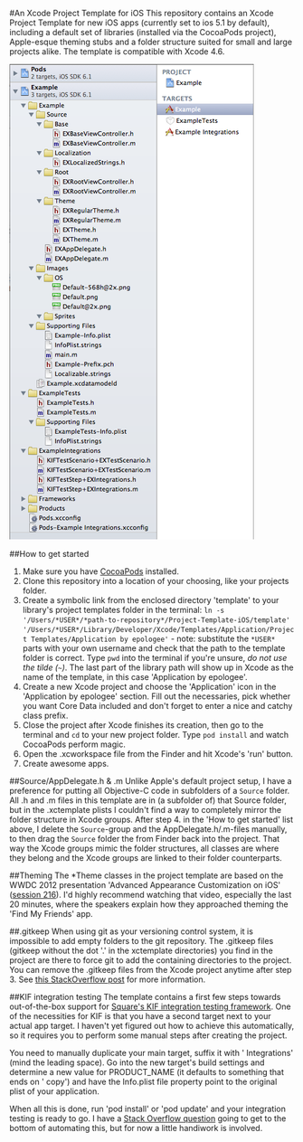 #An Xcode Project Template for iOS
This repository contains an Xcode Project Template for new iOS apps (currently set to ios 5.1 by default), including a default set of libraries (installed via the CocoaPods project), Apple-esque theming stubs and a folder structure suited for small and large projects alike. The template is compatible with Xcode 4.6.

![Example of the project structure](documentation/example.png "screenshot")

##How to get started
1. Make sure you have [CocoaPods](https://github.com/CocoaPods/CocoaPods) installed.
1. Clone this repository into a location of your choosing, like your projects folder.
2. Create a symbolic link from the enclosed directory 'template' to your library's project templates folder in the terminal: `ln -s '/Users/*USER*/*path-to-repository*/Project-Template-iOS/template' '/Users/*USER*/Library/Developer/Xcode/Templates/Application/Project Templates/Application by epologee'` - note: substitute the `*USER*` parts with your own username and check that the path to the template folder is correct. Type `pwd` into the terminal if you're unsure, *do not use the tilde (`~`)*. The last part of the library path will show up in Xcode as the name of the template, in this case 'Application by epologee'.
3. Create a new Xcode project and choose the 'Application' icon in the 'Application by epologee' section. Fill out the necessaries, pick whether you want Core Data included and don't forget to enter a nice and catchy class prefix.
4. Close the project after Xcode finishes its creation, then go to the terminal and `cd` to your new project folder. Type `pod install` and watch CocoaPods perform magic.
5. Open the .xcworkspace file from the Finder and hit Xcode's 'run' button.
6. Create awesome apps.

##Source/AppDelegate.h & .m
Unlike Apple's default project setup, I have a preference for putting all Objective-C code in subfolders of a `Source` folder. All .h and .m files in this template are in (a subfolder of) that Source folder, but in the .xctemplate plists I couldn't find a way to completely mirror the folder structure in Xcode groups. After step 4. in the 'How to get started' list above, I delete the `Source`-group and the AppDelegate.h/.m-files manually, to then drag the `Source` folder the from Finder back into the project. That way the Xcode groups mimic the folder structures, all classes are where they belong and the Xcode groups are linked to their folder counterparts.

##Theming
The \*Theme classes in the project template are based on the WWDC 2012 presentation 'Advanced Appearance Customization on iOS' ([session 216](https://developer.apple.com/videos/wwdc/2012/?id=216)). I'd highly recommend watching that video, especially the last 20 minutes, where the speakers explain how they approached theming the 'Find My Friends' app.

##.gitkeep
When using git as your versioning control system, it is impossible to add empty folders to the git repository. The .gitkeep files (gitkeep without the dot '.' in the xctemplate directories) you find in the project are there to force git to add the containing directories to the project. You can remove the .gitkeep files from the Xcode project anytime after step 3. See [this StackOverflow post](http://stackoverflow.com/a/7229996/432782) for more information.

##KIF integration testing
The template contains a first few steps towards out-of-the-box support for [Square's KIF integration testing framework](https://github.com/square/KIF). One of the necessities for KIF is that you have a second target next to your actual app target. I haven't yet figured out how to achieve this automatically, so it requires you to perform some manual steps after creating the project.

You need to manually duplicate your main target, suffix it with ' Integrations' (mind the leading space). Go into the new target's build settings and determine a new value for PRODUCT_NAME (it defaults to something that ends on ' copy') and have the Info.plist file property point to the original plist of your application.
			
When all this is done, run 'pod install' or 'pod update' and your integration testing is ready to go.
I have a [Stack Overflow question](http://stackoverflow.com/q/14651166/432782) going to get to the bottom of automating this, but for now a little handiwork is involved.